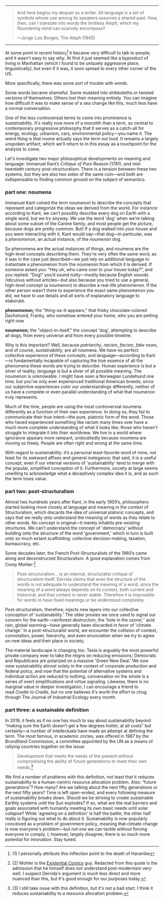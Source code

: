 
---

> And here begins my despair as a writer. All language is a set of symbols whose use among its speakers assumes a shared past. How, then, can I translate into words the limitless Aleph, which my floundering mind can scarcely encompass?

> —Jorge Luis Borges, The Aleph (1945)

---

At some point in recent history[^1] it became very difficult to talk to people, and it wasn't easy to say why. At first it just seemed like a byproduct of living in Manhattan (which I found to be uniquely aggressive place, linguistically), but even if it was, it soon spread to every other corner of the US.

More specifically, there was some sort of trouble with _words_. 

Some words became shameful. Some mutated into shibboleths or twisted versions of themselves. Others lost their meaning entirely. You can imagine how difficult it was to make sense of a sea change like this, much less have a normal conversation.

One of the less controversial terms to come into prominence is _sustainability_. It's really now more of a monolith than a term, so central to contemporary progressive philosophy that it serves as a catch-all for energy, ecology, urbanism, cars, environmental policy—you name it. The weird thing is that noone actually says the term out loud. It remains a largely unspoken artifact, which we'll return to in this essay as a touchpoint for the analysis to come.

Let's investigate two major philosophical developments on meaning and language: Immanuel Kant’s _Critique of Pure Reason_ (1781), and mid-twentieth century post-structuralism. There is a tension between these two systems, but they are also two sides of the same coin—and both are indispensable to finding common ground on the subject of semantics.

### part one: noumena
Immanuel Kant coined the term _noumenon_ to describe the concepts that represent and categorize the ideas we derived from the world. For instance: according to Kant, we can’t possibly describe every dog on Earth with a single word, but we try anyway. We use the word 'dog' when we’re talking about some subset of the Canine family, and most people get the picture, because dogs are pretty common. But! If a dog walked into your house and you were interacting with it, Kant would say—that dog—in particular, was a _phenomenon_, an actual instance, of the _noumenon_ dog.

So phenomena are the actual instances of things, and noumena are the high-level concepts describing them. They're very often the same word, as it was in the case just described—we just rely on additional language to instantiate a phenomenon from the noumenon from which it is derived. If someone asked you: “Hey uh, who came over to your house today?”, and you replied: “Dog!” you’d sound nutty—mostly because English sounds ridiculous without articles—but also because you tried to use a general, high-level concept (a noumenon) to describe a real-life phenomenon. If the other person wasn’t there to experience the exact same phenomenon you did, we have to use details and all sorts of explanatory language to elaborate.

**phenomenon;** the "thing-as-it-appears," that frisky chocolate-colored Dachshund, Franky, who somehow entered your home, who you are petting right now

**noumenon;** the "object-in-itself," the concept 'dog', attempting to describe all dogs, from every universe and from every possible timeline.

Why is this important? Well, because _patriarchy_, _racism_, _facism_, _fake news_, and of course, _sustainability,_ are all noumena. We have no perfect collective experience of these concepts, and language—according to Kant—is fundamentally incapable of capturing the true essence of all the phenomena these words are trying to describe. Human experience is but a sliver of reality; language is but a sliver of all possible meaning. The noumenon is unknowable. I might have seen a Norwegian Lundehund one time, but you've only ever experienced traditional American breeds; since our subjective experiences color our understandings differently, neither of us have a complete or even parallel understanding of what that noumenon truly represents.

Much of the time, people are using the most controversial noumena differently as a function of their own experience. In doing so, they fail to communicate their true intent—the pure, platonic form of the word. Those who haved experienced something like racism many times over have a much more complete understanding of what it looks like; those who haven't struggle to integrate it into their worldview. We live in a world where ignorance appears more rampant, undoubtedly because noumena are moving so freely. People are often right and wrong at the same time.

With regard to sustainability: it’s a personal least-favorite word of mine, not least for its awkward affixes and general inelegance; that said, it is a useful concept, even if our internal versions of 'sustainability' tend to merge with the popular, simplified conception of it. Furthermore, society at large seems unwilling to acknowledge what a deceptively complex idea it is, and as such the term loses value.

### part two: post-structuralism
Almost two hundreds years after Kant, in the early 1900’s, philosophers started looking more closely at language and meaning in the context of Structuralism, which discards the idea of universal platonic concepts, and says that we really only understand the meaning of words as they relate to other words. No concept is original—it merely inhabits pre-existing structures. We can’t understand the concept of 'democracy' without building onto the structure of the word 'government,' which in turn is built onto so much extant scaffolding: collective decision-making, taxation, bureaucracy, etc.

Some decades later, the French Post-Structuralists of the 1960’s came along and deconstructed Structuralism. A good explanation comes from Corey Mohler:[^2]

> Post-structuralism... is an internal, structuralist critique of structuralism itself. Derrida claims that even the structure of the words is not adequate to understand the meaning of a word, since the meaning of a word always depends on its context, both current and historical, and that context is never stable. Therefore it is impossible for words to have fixed meanings or be understood completely.

Post-structuralism, therefore, injects new layers into our collective conception of 'sustainability.' The older proxies we once used to signal our concern for the earth—rainforest destruction, the 'hole in the ozone,'' acid rain, global warming—have generally been discarded in favor of 'climate change.' In a post-structuralist world, we encounter the collision of context, connotation, power, hierarchy, and even enunciation when we try to agree on new ideas and their place in society.

The material landscape is changing too: Tesla is arguably the most powerful private company ever to take the reigns on reducing emissions; Democrats and Republicans are polarized on a massive 'Green New Deal.' We now view sustainability almost solely in the context of corporate production and federal policy, and now that the potential of alternative systems and individual action are reduced to nothing, conversation on the whole is a series of overt simplifications and virtue signaling. Likewise, there is no marginal value in deeper investigation; I can encourage a friend to read _Cradle to Cradle_, but no one believes it's worth the effort to chug through The Journal of Industrial Ecology every month.

### part three: a sustainable definition
In 2019, it feels as if no one has much to say about sustainability beyond “making sure the Earth doesn’t get a few degrees hotter, at all costs” but certainly—a number of intellectuals have made an attempt at defining the term. The most famous, in academic circles, was offered in 1987 by the Brundtland Commission, a committee appointed by the UN as a means of rallying countries together on the issue:

> Development that meets the needs of the present without compromising the ability of future generations to meet their own needs.[^3]

We find a number of problems with this definition, not least that it reduces sustainability to a human-centric resource allocation problem. Also: “future generations”? How many? Are we talking about the next fifty generations or the next fifty years? Time is left open-ended, and every following measure of sustainability breaks down. Should we be striving to create sustainable Earthly systems until the Sun explodes? If so, what are the real barriers and goals associated with humanity meeting its own basic needs until solar collapse?
While 'agreeing on a definition' is half the battle, the other half really is figuring out what to do about it. Sustainability is now popularly conceived as a problem of government policy, meaning that climate change is now everyone's problem—but not one we can tackle without forcing everyone to comply. I, however, largely disagree; there is so much more potential for innovation. Stay tuned.


[^1]: (1)  I personally attribute this inflection point to the death of Harambe

[^2]: (2) Mohler is the [Existential Comics](https://existentialcomics.com/comic/23) guy. Redacted from this quote is the admission that he himself does not understand post-modernism very well. I suspect Derrida's argument is much less direct and more nuanced than this, but it's good enough for our purposes today.

[^3]: (3) I still take issue with this definition, but it's not a bad start. I think it reduces sustainability to a resource allocation problem.


